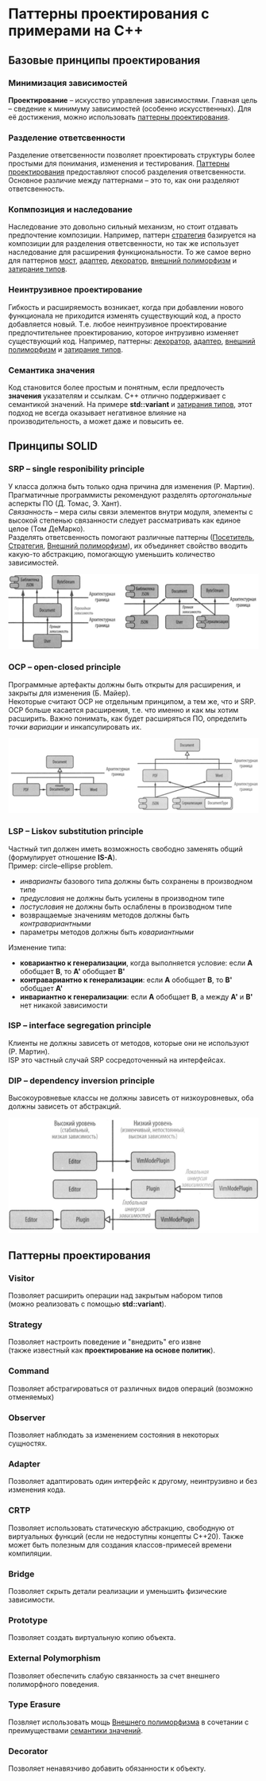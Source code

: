 # Паттерны проектирования с примерами на C++

## Базовые принципы проектирования

### Минимизация зависимостей
**Проектирование** – искусство управления зависимостями. 
Главная цель – сведение к минимуму зависимостей (особенно искусственных). 
Для её достижения, можно использовать [паттерны проектирования](#паттерны-проектирования).

### Разделение ответсвенности 
Разделение ответсвенности позволяет проектировать структуры более простыми для понимания, изменения и тестирования. 
[Паттерны проектирования](#паттерны-проектирования) предоставляют способ разделения ответсвенности.
Основное различие между паттернами – это то, как они разделяют ответсвенность.

### Копмпозиция и наследование
Наследование это довольно сильный механизм, но стоит отдавать предпочтение композиции.
Например, паттерн [стратегия](#strategy) базируется на композиции для разделения ответсвенности, но так же использует наследование для расширения функциональности.
То же самое верно для паттернов [мост](#bridge), [адаптер](#adapter), [декоратор](#decorator), [внешний полиморфизм](#external-polymorphism) и [затирание типов](#туре-erasure).

### Неинтрузивное проектирование
Гибкость и расширяемость возникает, когда при добавлении нового функционала не приходится изменять существующий код, а просто добавляется новый.
Т.е. любое неинтрузивное проектирование предпочтительнее проектированию, которое интрузивно изменяет существующий код.
Например, паттерны: [декоратор](#decorator), [адаптер](#adapter), [внешний полиморфизм](#external-polymorphism) и [затирание типов](#туре-erasure). 

### Семантика значения
Код становится более простым и понятным, если предпочесть **значения** указателям и ссылкам.
С++ отлично поддерживает с семантикой значений.
На примере **std::variant** и [затирания типов](#туре-erasure), этот подход не всегда оказывает негативное влияние на производительность, а может даже и повысить ее.


## Принципы SOLID

### SRP – single responibility principle
У класса должна быть только одна причина для изменения (Р. Мартин). \
Прагматичные программисты рекомендуют разделять *ортогональные* асперкты ПО (Д. Томас, Э. Хант). \
*Связанность* – мера силы связи элементов внутри модуля, элементы с высокой степенью связанности следует рассматривать как единое целое (Том ДеМарко). \
Разделять ответсвенность помогают различные паттерны ([Посетитель](#visitor), [Стратегия](#strategy), [Внешний полиморфизм](#external-polymorphism)), 
их объединяет свойство вводить какую-то абстракцию, помогающую уменьшить количество зависимостей.

![](./img/srp.png)


### OCP – open-closed principle
Программные артефакты должны быть открыты для расширения, и закрыты для изменения (Б. Майер). \
Некоторые считают OCP не отдельным принципом, а тем же, что и SRP. 
OCP больше касается расширения, т.е. что именно и как мы хотим расширить.
Важно понимать, как будет расширяться ПО, определить *точки вариации* и инкапсулировать их.

![](./img/ocp.png)


### LSP – Liskov substitution principle
Частный тип должен иметь возможность свободно заменять общий (формулирует отношение **IS-A**). \
Пример: circle–ellipse problem.
  - *инварианты* базового типа должны быть сохранены в производном типе
  - *предусловия* не должны быть усилены в производном типе
  - *постусловия* не должны быть ослаблены в производном типе
  - возвращаемые значениям методов должны быть *контравариантными*
  - параметры методов должны быть *ковариантными*

Изменение типа:
  - **ковариантно к генерализации**, когда выполняется условие: если **A** обобщает **B**, то **A'** обобщает **B'**
  - **контравариантно к генерализации**: если **A** обобщает **B**, то **B'** обобщает **A'**
  - **инвариантно к генерализации**: если **A** обобщает **B**, а между **A'** и **B'** нет никакой зависимости

### ISP – interface segregation principle
Клиенты не должны зависеть от методов, которые они не используют (Р. Мартин). \
ISP это частный случай SRP сосредоточенный на интерфейсах.

### DIP – dependency inversion principle
Высокоуровневые классы не должны зависеть от низкоуровневых, оба должны зависеть от абстракций.

![](./img/dip.png)


## Паттерны проектирования

### Visitor
Позволяет расширить операции над закрытым набором типов \
(можно реализовать с помощью **std::vaгiant**).

### Strategy
Позволяет настроить поведение и "внедрить" его извне \
(также известный как **проектирование на основе политик**).

### Command
Позволяет абстрагироваться от различных видов операций (возможно отменяемых)

### Observer
Позволяет наблюдать за изменением состояния в некоторых сущностях.

### Adapter
Позволяет адаптировать один интерфейс к другому, неинтрузивно и без изменения кода.

### CRTP
Позволяет использовать статическую абстракцию, свободную от виртуальных функций (если не недоступны концепты С++20).
Также может быть полезным для создания классов-примесей времени компиляции.

### Bridge
Позволяет скрыть детали реализации и уменьшить физические зависимости.

### Prototype
Позволяет создать виртуальную копию объекта.

### External Polymorphism
Позволяет обеспечить слабую связанность за счет внешнего полиморфного поведения.

### Туре Erasure
Позвляет использовать мощь [Внешнего полиморфизма](#external-polymorphism) в сочетании с преимуществами [семантики значений](#семантика-значения-и-семантика-ссылок).

### Decorator
Позволяет ненавязчиво добавить обязанности к объекту.

